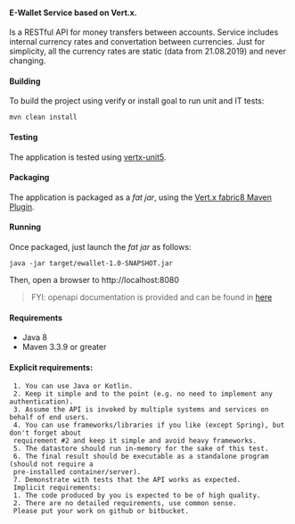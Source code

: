 #### E-Wallet Service based on Vert.x.

Is a RESTful API for money transfers between accounts.
Service includes internal currency rates and convertation between currencies.
Just for simplicity, all the currency rates are static (data from 21.08.2019) 
and never changing.

#### Building

To build the project using verify or install goal to run unit and IT tests:

```
mvn clean install
```

#### Testing

The application is tested using [vertx-unit5](https://vertx.io/docs/vertx-junit5/java/).

#### Packaging

The application is packaged as a _fat jar_, using the 
[Vert.x fabric8 Maven Plugin](hhttps://vmp.fabric8.io/#packaging).

#### Running

Once packaged, just launch the _fat jar_ as follows:

```
java -jar target/ewallet-1.0-SNAPSHOT.jar
```

Then, open a browser to http://localhost:8080

> FYI: openapi documentation is provided and can be found in [here](https://github.com/AlejandroKolio/ewallet/blob/master/src/main/resources/openapi.yml) 

#### Requirements
- Java 8
- Maven 3.3.9 or greater
#### Explicit requirements:
     1. You can use Java or Kotlin.
     2. Keep it simple and to the point (e.g. no need to implement any authentication).
     3. Assume the API is invoked by multiple systems and services on behalf of end users.
     4. You can use frameworks/libraries if you like (except Spring), but don't forget about
     requirement #2 and keep it simple and avoid heavy frameworks.
     5. The datastore should run in-memory for the sake of this test.
     6. The final result should be executable as a standalone program (should not require a
     pre-installed container/server).
     7. Demonstrate with tests that the API works as expected.
     Implicit requirements:
     1. The code produced by you is expected to be of high quality.
     2. There are no detailed requirements, use common sense.
     Please put your work on github or bitbucket.
